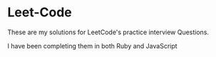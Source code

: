 # Leet-Code
These are my solutions for LeetCode's practice interview Questions.

I have been completing them in both Ruby and JavaScript
